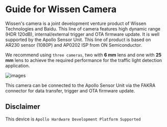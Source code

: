 # Guide for Wissen Camera

Wissen's camera is a joint development venture product of Wissen Technologies and Baidu. This line of camera features high dynamic range (HDR 120dB), internal/external trigger and OTA firmware update. It is well supported by the Apollo Sensor Unit. This line of product is based on AR230 sensor (1080P) and AP0202 ISP from ON Semiconductor. 

We recommend using ```three cameras```, two with **6 mm** lens and one with **25 mm** lens to achieve the required performance for the traffic light detection application. 

![images](images/Wissen_pic.png)

This camera can be connected to the Apollo Sensor Unit via the FAKRA connector for data transfer, trigger and OTA firmware update.

## Disclaimer

This device is `Apollo Hardware Development Platform Supported`

